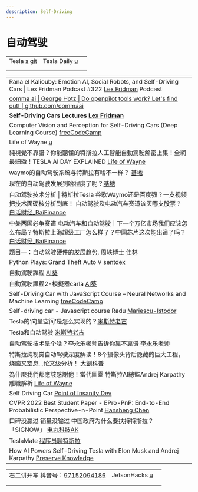 ```yaml
---
description: Self-Driving
---
```


# 自动驾驶

|                                                                         |                                                       |   |
| ----------------------------------------------------------------------- | ----------------------------------------------------- | - |
| Tesla [s](https://www.tesla.com/) [git](https://github.com/teslamotors) | Tesla Daily [u](https://www.youtube.com/c/TeslaDaily) |   |
|                                                                         |                                                       |   |
|                                                                         |                                                       |   |

|                                                                                                                                                                    |
| ------------------------------------------------------------------------------------------------------------------------------------------------------------------ |
| Rana el Kaliouby: Emotion AI, Social Robots, and Self-Driving Cars \| Lex Fridman Podcast #322 [Lex Fridman](https://www.youtube.com/watch?v=36\_rM7wpN5A) Podcast |
| [comma ai \| George Hotz \| Do openpilot tools work? Let's find out! \| github.com/commaai](https://www.youtube.com/watch?v=ixfAdv9sL30)                           |
| **Self-Driving Cars Lectures** [**Lex Fridman**](https://www.youtube.com/playlist?list=PLrAXtmErZgOeY0lkVCIVafdGFOTi45amq)                                         |
| Computer Vision and Perception for Self-Driving Cars (Deep Learning Course) [freeCodeCamp](https://www.youtube.com/watch?v=cPOtULagNnI)                            |
| Life of Wayne [u](https://www.youtube.com/watch?v=i9m5E41dCGY)                                                                                                     |
| 純視覺不靠譜？你能聽懂的特斯拉人工智能自動駕駛解密上集！全網最細緻！TESLA AI DAY EXPLAINED [Life of Wayne](https://www.youtube.com/watch?v=-0i\_Gc83vSE)                                             |
| waymo的自动驾驶系统与特斯拉有啥不一样？ [基地](https://www.youtube.com/watch?v=FAy-cxPZnc0)                                                                                           |
| 现在的自动驾驶发展到啥程度了呢？[基地](https://www.youtube.com/watch?v=XfIFRj0I-j0)                                                                                                  |
| 自动驾驶技术分析 \| 特斯拉Tesla 谷歌Waymo还是百度强？一支视频把技术面硬核分析到底！ 自动驾驶及电动汽车赛道该买哪支股票？ [白话财经\_BaiFinance](https://www.youtube.com/watch?v=Z33-G4cVEWg)                               |
| 中美两国必争赛道 电动汽车和自动驾驶｜下一个万亿市场我们应该怎么布局？特斯拉上海超级工厂怎么样了？中国芯片这次能出道了吗？ [白话财经\_BaiFinance](https://www.youtube.com/watch?v=XhHo0b-HTzM)                                      |
| 题目一：自动驾驶硬件的发展趋势, 周轶博士 [佳林](https://www.youtube.com/watch?v=cmI739fBH8I)                                                                                            |
| Python Plays: Grand Theft Auto V [sentdex](https://www.youtube.com/playlist?list=PLQVvvaa0QuDeETZEOy4VdocT7TOjfSA8a)                                               |
| 自動駕駛課程 [AI葵](https://www.youtube.com/playlist?list=PLDV2CyUo4q-L4YlXUWDytZPz9a8cAWXST)                                                                             |
| 自動駕駛課程2-模擬器carla [AI葵](https://www.youtube.com/playlist?list=PLDV2CyUo4q-JjtrIgqDdgqJzS9aJyKPIc)                                                                   |
| Self-Driving Car with JavaScript Course – Neural Networks and Machine Learning [freeCodeCamp](https://www.youtube.com/watch?v=Rs\_rAxEsAvI)                        |
| Self-driving car - Javascript course Radu [Mariescu-Istodor](https://www.youtube.com/playlist?list=PLB0Tybl0UNfYoJE7ZwsBQoDIG4YN9ptyY)                             |
| Tesla的‘向量空间’是怎么实现的？[米斯特老古](https://www.youtube.com/watch?v=Lg0NYdTcTno)                                                                                            |
| Tesla和自动驾驶 [米斯特老古](https://www.youtube.com/playlist?list=PLUhjfqlpiZ6Sn7ZgRtKJlhnQ6zQ\_jMFwl)                                                                      |
| 自动驾驶技术是个啥？李永乐老师告诉你靠不靠谱 [李永乐老师](https://www.youtube.com/watch?v=g-LlyjdnjSM)                                                                                        |
| 特斯拉纯视觉自动驾驶深度解读！8个摄像头背后隐藏的巨大工程，烧脑又窒息...论文级分析！ [大劉科普](https://www.youtube.com/watch?v=--cGYatMESY)                                                                   |
| 為什麼我們都應該感謝他！當代圖靈 特斯拉AI總監Andrej Karpathy離職解析 [Life of Wayne](https://www.youtube.com/watch?v=eesrpHCEQ4U)                                                           |
| Self Driving Car [Point of Insanity Dev](https://www.youtube.com/playlist?list=PLovJOO4D2qG\_1Erl3xFY2SJtqXWiaZQwT)                                                |
| CVPR 2022 Best Student Paper - EPro-PnP: End-to-End Probabilistic Perspective-n-Point [Hansheng Chen](https://www.youtube.com/watch?v=TonBodQ6EUU)                 |
| 口碑没赢过 销量没输过 中国政府为什么要扶持特斯拉？「SIGNOW」 [电丸科技AK](https://www.youtube.com/watch?v=HdFhatztlBs)                                                                           |
| TeslaMate [程序员聊特斯拉](https://www.douyin.com/video/7136126575258520845)                                                                                              |
| How AI Powers Self-Driving Tesla with Elon Musk and Andrej Karpathy [Preserve Knowledge](https://www.youtube.com/watch?v=FnFksQo-yEY)                              |

|                                                                                                                                    |                                                                  |   |
| ---------------------------------------------------------------------------------------------------------------------------------- | ---------------------------------------------------------------- | - |
| 石二讲开车 抖音号：[97152094186](https://www.douyin.com/user/MS4wLjABAAAA4p6fU7gliI8hmIF9cF1Cg7C57mu4Ay4APH2fdVHfdWz\_fUFPYTjxbcr5Aiywyuo0) | JetsonHacks [u](https://www.youtube.com/c/JetsonHacks/playlists) |   |
|                                                                                                                                    |                                                                  |   |
|                                                                                                                                    |                                                                  |   |
